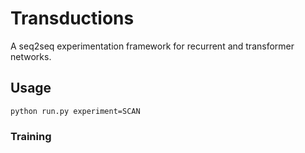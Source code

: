 # Transductions

A seq2seq experimentation framework for recurrent and transformer networks.

## Usage

```
python run.py experiment=SCAN
```

### Training
